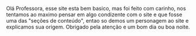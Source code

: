 Olá Professora, esse site esta bem basico, mas foi feito com carinho, nos tentamos ao maximo pensar em algo condizente com o site e que fosse uma das "seções de conteúdo", entao so demos um personagem ao site e explicamos sua origem. Obrigado pela atenção e um bom dia ou boa noite.
